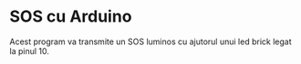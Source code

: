 # SOS cu Arduino

Acest program va transmite un SOS luminos cu ajutorul unui led brick legat la pinul 10.

